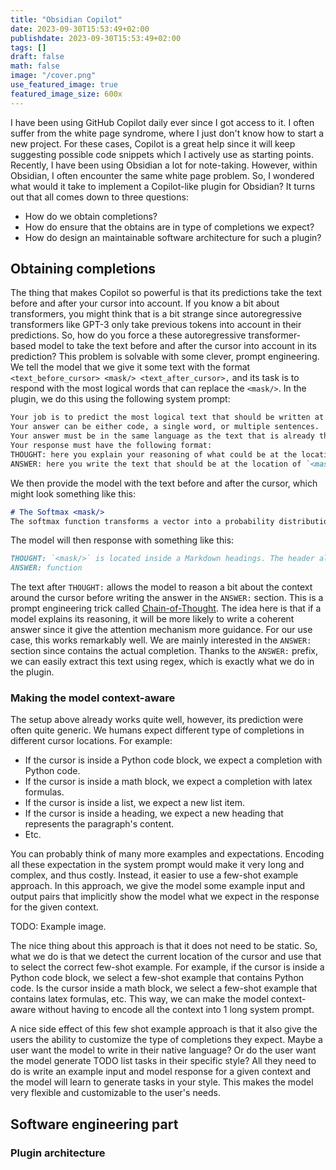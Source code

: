 ```yaml
---
title: "Obsidian Copilot"
date: 2023-09-30T15:53:49+02:00
publishdate: 2023-09-30T15:53:49+02:00
tags: []
draft: false
math: false
image: "/cover.png"
use_featured_image: true
featured_image_size: 600x
---
```


I have been using GitHub Copilot daily ever since I got access to it.
I often suffer from the white page syndrome, where I just don't know how to start a new project.
For these cases, Copilot is a great help since it will keep suggesting possible code snippets which I actively use as starting points.
Recently, I have been using Obsidian a lot for note-taking.
However, within Obsidian, I often encounter the same white page problem.
So, I wondered what would it take to implement a Copilot-like plugin for Obsidian?
It turns out that all comes down to three questions:

- How do we obtain completions?
- How do ensure that the obtains are in type of completions we expect?
- How do design an maintainable software architecture for such a plugin?

## Obtaining completions

The thing that makes Copilot so powerful is that its predictions take the text before and after your cursor into account.
If you know a bit about transformers, you might think that is a bit strange since autoregressive transformers like GPT-3 only take previous tokens into account in their predictions.
So, how do you force a these autoregressive transformer-based model to take the text before and after the cursor into account in its prediction?
This problem is solvable with some clever, prompt engineering.
We tell the model that we give it some text with the format `<text_before_cursor> <mask/> <text_after_cursor>,` and its task is to respond with the most logical words that can replace the `<mask/>`.
In the plugin, we do this using the following system prompt:

```markdown
Your job is to predict the most logical text that should be written at the location of the `<mask/>`.
Your answer can be either code, a single word, or multiple sentences.
Your answer must be in the same language as the text that is already there.
Your response must have the following format:
THOUGHT: here you explain your reasoning of what could be at the location of `<mask/>`
ANSWER: here you write the text that should be at the location of `<mask/>`
```

We then provide the model with the text before and after the cursor, which might look something like this:

```markdown
# The Softmax <mask/>
The softmax function transforms a vector into a probability distribution such that the sum of the vector is equal to 1
```

The model will then response with something like this:

```markdown
THOUGHT: `<mask/>` is located inside a Markdown headings. The header already contains the text "The Softmax" contains so my answer should be coherent with that. The text after `<mask/>` is about the softmax function, so the title should reflect this.
ANSWER: function
```

The text after `THOUGHT:` allows the model to reason a bit about the context around the cursor before writing the answer in the `ANSWER:` section.
This is a prompt engineering trick called [Chain-of-Thought](https://www.promptingguide.ai/techniques/cot ).
The idea here is that if a model explains its reasoning, it will be more likely to write a coherent answer since it give the attention mechanism more guidance.
For our use case, this works remarkably well.
We are mainly interested in the `ANSWER:` section since contains the actual completion.
Thanks to the `ANSWER:` prefix, we can easily extract this text using regex, which is exactly what we do in the plugin.

### Making the model context-aware

The setup above already works quite well, however, its prediction were often quite generic.
We humans expect different type of completions in different cursor locations.
For example:

- If the cursor is inside a Python code block, we expect a completion with Python code.
- If the cursor is inside a math block, we expect a completion with latex formulas.
- If the cursor is inside a list, we expect a new list item.
- If the cursor is inside a heading, we expect a new heading that represents the paragraph's content.
- Etc.

You can probably think of many more examples and expectations.
Encoding all these expectation in the system prompt would make it very long and complex, and thus costly.
Instead, it easier to use a few-shot example approach.
In this approach, we give the model some example input and output pairs that implicitly show the model what we expect in the response for the given context.

TODO: Example image.

The nice thing about this approach is that it does not need to be static.
So, what we do is that we detect the current location of the cursor and use that to select the correct few-shot example.
For example, if the cursor is inside a Python code block, we select a few-shot example that contains Python code.
Is the cursor inside a math block, we select a few-shot example that contains latex formulas, etc.
This way, we can make the model context-aware without having to encode all the context into 1 long system prompt.

A nice side effect of this few shot example approach is that it also give the users the ability to customize the type of completions they expect.
Maybe a user want the model to write in their native language?
Or do the user want the model generate TODO list tasks in their specific style?
All they need to do is write an example input and model response for a given context and the model will learn to generate tasks in your style.
This makes the model very flexible and customizable to the user's needs.

## Software engineering part

### Plugin architecture
